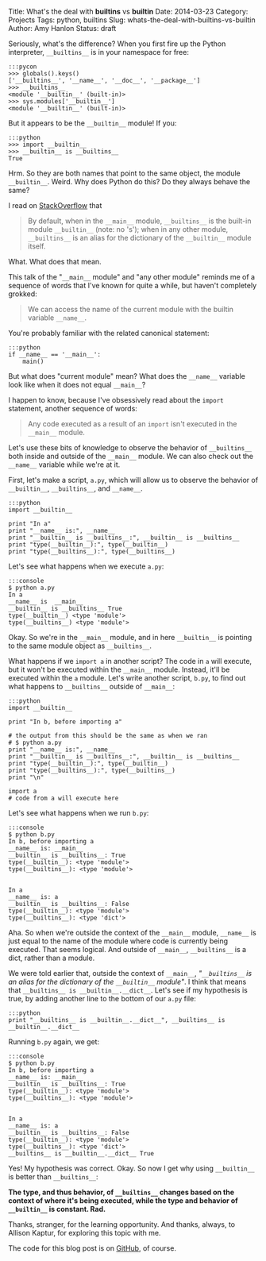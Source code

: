 Title: What's the deal with __builtins__ vs __builtin__
Date: 2014-03-23
Category: Projects
Tags: python, builtins
Slug: whats-the-deal-with-builtins-vs-builtin
Author: Amy Hanlon
Status: draft

Seriously, what's the difference? When you first fire up the Python interpreter, `__builtins__` is in your namespace for free:

    :::pycon
    >>> globals().keys()
    ['__builtins__', '__name__', '__doc__', '__package__']
    >>> __builtins__
    <module '__builtin__' (built-in)>
    >>> sys.modules['__builtin__']
    <module '__builtin__' (built-in)>

But it appears to be the `__builtin__` module! If you:

    :::python
    >>> import __builtin__
    >>> __builtin__ is __builtins__
    True

Hrm. So they are both names that point to the same object, the module `__builtin__`. Weird. Why does Python do this? Do they always behave the same?

I read on [StackOverflow](http://stackoverflow.com/questions/11181519/python-whats-the-difference-between-builtin-and-builtins) that

> By default, when in the `__main__` module, `__builtins__` is the built-in module `__builtin__` (note: no 's'); when in any other module, `__builtins__` is an alias for the dictionary of the `__builtin__` module itself.

What. What does that mean. 

This talk of the "`__main__` module" and "any other module" reminds me of a sequence of words that I've known for quite a while, but haven't completely grokked:

> We can access the name of the current module with the builtin variable `__name__`. 

You're probably familiar with the related canonical statement:

    :::python
    if __name__ == '__main__':
        main()

But what does "current module" mean? What does the `__name__` variable look like when it does not equal `__main__`?

I happen to know, because I've obsessively read about the `import` statement, another sequence of words: 

> Any code executed as a result of an `import` isn't executed in the `__main__` module. 

Let's use these bits of knowledge to observe the behavior of `__builtins__` both inside and outside of the `__main__` module. We can also check out the `__name__` variable while we're at it.

First, let's make a script, `a.py`, which will allow us to observe the behavior of `__builtin__`, `__builtins__`, and `__name__`.

    :::python
    import __builtin__

    print "In a"
    print "__name__ is:", __name__
    print "__builtin__ is __builtins__:", __builtin__ is __builtins__
    print "type(__builtin__):", type(__builtin__)
    print "type(__builtins__):", type(__builtins__)

Let's see what happens when we execute `a.py`:
    
    :::console
    $ python a.py
    In a
    __name__ is  __main__
    __builtin__ is __builtins__ True
    type(__builtin__) <type 'module'>
    type(__builtins__) <type 'module'>

Okay. So we're in the `__main__` module, and in here `__builtin__` is pointing to the same module object as `__builtins__`. 

What happens if we `import a` in another script? The code in `a` will execute, but it won't be executed within the `__main__` module. Instead, it'll be executed within the `a` module. Let's write another script, `b.py`, to find out what happens to `__builtins__` outside of `__main__`:

    :::python
    import __builtin__

    print "In b, before importing a"

    # the output from this should be the same as when we ran
    # $ python a.py
    print "__name__ is:", __name__
    print "__builtin__ is __builtins__:", __builtin__ is __builtins__
    print "type(__builtin__):", type(__builtin__)
    print "type(__builtins__):", type(__builtins__)
    print "\n"

    import a
    # code from a will execute here

Let's see what happens when we run `b.py`:

    :::console
    $ python b.py
    In b, before importing a
    __name__ is: __main__
    __builtin__ is __builtins__: True
    type(__builtin__): <type 'module'>
    type(__builtins__): <type 'module'>


    In a
    __name__ is: a
    __builtin__ is __builtins__: False
    type(__builtin__): <type 'module'>
    type(__builtins__): <type 'dict'>

Aha. So when we're outside the context of the `__main__` module, `__name__` is just equal to the name of the module where code is currently being executed. That seems logical. And outside of `__main__`, `__builtins__` is a dict, rather than a module. 

We were told earlier that, outside the context of `__main__`, *"`__builtins__` is an alias for the dictionary of the `__builtin__` module"*. I think that means that `__builtins__ is __builtin__.__dict__`. Let's see if my hypothesis is true, by adding another line to the bottom of our `a.py` file:
    
    :::python
    print "__builtins__ is __builtin__.__dict__", __builtins__ is __builtin__.__dict__

Running `b.py` again, we get:

    :::console
    $ python b.py
    In b, before importing a
    __name__ is: __main__
    __builtin__ is __builtins__: True
    type(__builtin__): <type 'module'>
    type(__builtins__): <type 'module'>


    In a
    __name__ is: a
    __builtin__ is __builtins__: False
    type(__builtin__): <type 'module'>
    type(__builtins__): <type 'dict'>
    __builtins__ is __builtin__.__dict__ True

Yes! My hypothesis was correct. Okay. So now I get why using `__builtin__` is better than `__builtins__`: 

**The type, and thus behavior, of `__builtins__` changes based on the context of where it's being executed, while the type and behavior of `__builtin__` is constant. Rad.**

Thanks, stranger, for the learning opportunity. And thanks, always, to Allison Kaptur, for exploring this topic with me.

The code for this blog post is on [GitHub](https://github.com/amygdalama/builtins), of course.